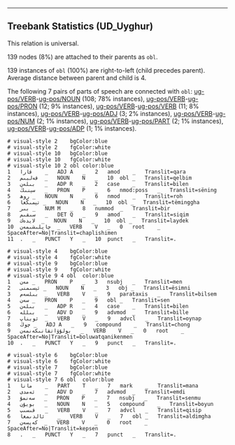 

--------------------------------------------------------------------------------

## Treebank Statistics (UD_Uyghur)

This relation is universal.

139 nodes (8%) are attached to their parents as `obl`.

139 instances of `obl` (100%) are right-to-left (child precedes parent).
Average distance between parent and child is 4.

The following 7 pairs of parts of speech are connected with `obl`: [ug-pos/VERB]()-[ug-pos/NOUN]() (108; 78% instances), [ug-pos/VERB]()-[ug-pos/PRON]() (12; 9% instances), [ug-pos/VERB]()-[ug-pos/VERB]() (11; 8% instances), [ug-pos/VERB]()-[ug-pos/ADJ]() (3; 2% instances), [ug-pos/VERB]()-[ug-pos/NUM]() (2; 1% instances), [ug-pos/VERB]()-[ug-pos/PART]() (2; 1% instances), [ug-pos/VERB]()-[ug-pos/ADP]() (1; 1% instances).


~~~ conllu
# visual-style 2	bgColor:blue
# visual-style 2	fgColor:white
# visual-style 10	bgColor:blue
# visual-style 10	fgColor:white
# visual-style 10 2 obl	color:blue
1	قارا	_	ADJ	A	_	2	amod	_	Translit=qara
2	قەلبىم	_	NOUN	N	_	10	obl	_	Translit=qelbim
3	بىلەن	_	ADP	R	_	2	case	_	Translit=bilen
4	سېنىڭ	_	PRON	P	_	6	nmod:poss	_	Translit=sëning
5	روھ	_	NOUN	N	_	6	nmod	_	Translit=roh
6	تېمىڭغا	_	NOUN	N	_	10	obl	_	Translit=tëminggha
7	بىر	_	NUM	M	_	8	nummod	_	Translit=bir
8	سىقىم	_	DET	Q	_	9	amod	_	Translit=siqim
9	لايدەك	_	NOUN	N	_	10	obl	_	Translit=laydek
10	چاپلىشىمەن	_	VERB	V	_	0	root	_	SpaceAfter=No|Translit=chaplishimen
11	.	_	PUNCT	Y	_	10	punct	_	Translit=.

~~~


~~~ conllu
# visual-style 4	bgColor:blue
# visual-style 4	fgColor:white
# visual-style 9	bgColor:blue
# visual-style 9	fgColor:white
# visual-style 9 4 obl	color:blue
1	مەن	_	PRON	P	_	3	nsubj	_	Translit=men
2	ئېسىمنى	_	NOUN	N	_	3	obj	_	Translit=ësimni
3	بىلسەم	_	VERB	V	_	9	parataxis	_	Translit=bilsem
4	سەن	_	PRON	P	_	9	obl	_	Translit=sen
5	بىلەن	_	ADP	R	_	4	case	_	Translit=bilen
6	بىللە	_	ADV	D	_	9	advmod	_	Translit=bille
7	ئويناپ	_	VERB	V	_	9	advcl	_	Translit=oynap
8	چوڭ	_	ADJ	A	_	9	compound	_	Translit=chong
9	بولۇۋاتقانىكەنمەن	_	VERB	V	_	0	root	_	SpaceAfter=No|Translit=boluwatqanikenmen
10	.	_	PUNCT	Y	_	9	punct	_	Translit=.

~~~


~~~ conllu
# visual-style 6	bgColor:blue
# visual-style 6	fgColor:white
# visual-style 7	bgColor:blue
# visual-style 7	fgColor:white
# visual-style 7 6 obl	color:blue
1	مانا	_	PART	T	_	7	mark	_	Translit=mana
2	ئەمدى	_	ADV	D	_	7	advmod	_	Translit=emdi
3	سەنمۇ	_	PRON	P	_	7	nsubj	_	Translit=senmu
4	بويۇن	_	NOUN	N	_	5	compound	_	Translit=boyun
5	قىسىپ	_	VERB	V	_	7	advcl	_	Translit=qisip
6	ئالدىمغا	_	VERB	V	_	7	obl	_	Translit=aldimgha
7	كەپسەن	_	VERB	V	_	0	root	_	SpaceAfter=No|Translit=kepsen
8	.	_	PUNCT	Y	_	7	punct	_	Translit=.

~~~


